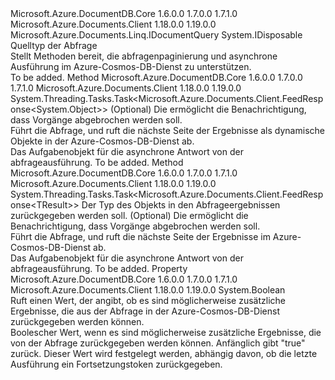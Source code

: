 <Type Name="IDocumentQuery&lt;T&gt;" FullName="Microsoft.Azure.Documents.Linq.IDocumentQuery&lt;T&gt;">
  <TypeSignature Language="C#" Value="public interface IDocumentQuery&lt;T&gt; : IDisposable, Microsoft.Azure.Documents.Linq.IDocumentQuery" />
  <TypeSignature Language="ILAsm" Value=".class public interface auto ansi abstract IDocumentQuery`1&lt;T&gt; implements class Microsoft.Azure.Documents.Linq.IDocumentQuery, class System.IDisposable" />
  <TypeSignature Language="DocId" Value="T:Microsoft.Azure.Documents.Linq.IDocumentQuery`1" />
  <TypeSignature Language="VB.NET" Value="Public Interface IDocumentQuery(Of T)&#xA;Implements IDisposable, IDocumentQuery" />
  <TypeSignature Language="F#" Value="type IDocumentQuery&lt;'T&gt; = interface&#xA;    interface IDocumentQuery&#xA;    interface IDisposable" />
  <AssemblyInfo>
    <AssemblyName>Microsoft.Azure.DocumentDB.Core</AssemblyName>
    <AssemblyVersion>1.6.0.0</AssemblyVersion>
    <AssemblyVersion>1.7.0.0</AssemblyVersion>
    <AssemblyVersion>1.7.1.0</AssemblyVersion>
  </AssemblyInfo>
  <AssemblyInfo>
    <AssemblyName>Microsoft.Azure.Documents.Client</AssemblyName>
    <AssemblyVersion>1.18.0.0</AssemblyVersion>
    <AssemblyVersion>1.19.0.0</AssemblyVersion>
  </AssemblyInfo>
  <TypeParameters>
    <TypeParameter Name="T" />
  </TypeParameters>
  <Interfaces>
    <Interface>
      <InterfaceName>Microsoft.Azure.Documents.Linq.IDocumentQuery</InterfaceName>
    </Interface>
    <Interface>
      <InterfaceName>System.IDisposable</InterfaceName>
    </Interface>
  </Interfaces>
  <Docs>
    <typeparam name="T">Quelltyp der Abfrage</typeparam>
    <summary>
            Stellt Methoden bereit, die abfragenpaginierung und asynchrone Ausführung im Azure-Cosmos-DB-Dienst zu unterstützen.
            </summary>
    <remarks>To be added.</remarks>
  </Docs>
  <Members>
    <Member MemberName="ExecuteNextAsync">
      <MemberSignature Language="C#" Value="public System.Threading.Tasks.Task&lt;Microsoft.Azure.Documents.Client.FeedResponse&lt;dynamic&gt;&gt; ExecuteNextAsync (System.Threading.CancellationToken token = null);" />
      <MemberSignature Language="ILAsm" Value=".method public hidebysig newslot virtual instance class System.Threading.Tasks.Task`1&lt;class Microsoft.Azure.Documents.Client.FeedResponse`1&lt;object&gt;&gt; ExecuteNextAsync(valuetype System.Threading.CancellationToken token) cil managed" />
      <MemberSignature Language="DocId" Value="M:Microsoft.Azure.Documents.Linq.IDocumentQuery`1.ExecuteNextAsync(System.Threading.CancellationToken)" />
      <MemberSignature Language="VB.NET" Value="Public Function ExecuteNextAsync (Optional token As CancellationToken = null) As Task(Of FeedResponse(Of Object))" />
      <MemberSignature Language="F#" Value="abstract member ExecuteNextAsync : System.Threading.CancellationToken -&gt; System.Threading.Tasks.Task&lt;Microsoft.Azure.Documents.Client.FeedResponse&lt;obj&gt;&gt;" Usage="iDocumentQuery.ExecuteNextAsync token" />
      <MemberType>Method</MemberType>
      <AssemblyInfo>
        <AssemblyName>Microsoft.Azure.DocumentDB.Core</AssemblyName>
        <AssemblyVersion>1.6.0.0</AssemblyVersion>
        <AssemblyVersion>1.7.0.0</AssemblyVersion>
        <AssemblyVersion>1.7.1.0</AssemblyVersion>
      </AssemblyInfo>
      <AssemblyInfo>
        <AssemblyName>Microsoft.Azure.Documents.Client</AssemblyName>
        <AssemblyVersion>1.18.0.0</AssemblyVersion>
        <AssemblyVersion>1.19.0.0</AssemblyVersion>
      </AssemblyInfo>
      <ReturnValue>
        <ReturnType>System.Threading.Tasks.Task&lt;Microsoft.Azure.Documents.Client.FeedResponse&lt;System.Object&gt;&gt;</ReturnType>
      </ReturnValue>
      <Parameters>
        <Parameter Name="token" Type="System.Threading.CancellationToken" />
      </Parameters>
      <Docs>
        <param name="token">(Optional) Die <see cref="T:System.Threading.CancellationToken" /> ermöglicht die Benachrichtigung, dass Vorgänge abgebrochen werden soll.</param>
        <summary>
            Führt die Abfrage, und ruft die nächste Seite der Ergebnisse als dynamische Objekte in der Azure-Cosmos-DB-Dienst ab.
            </summary>
        <returns>Das Aufgabenobjekt für die asynchrone Antwort von der abfrageausführung.</returns>
        <remarks>To be added.</remarks>
      </Docs>
    </Member>
    <Member MemberName="ExecuteNextAsync&lt;TResult&gt;">
      <MemberSignature Language="C#" Value="public System.Threading.Tasks.Task&lt;Microsoft.Azure.Documents.Client.FeedResponse&lt;TResult&gt;&gt; ExecuteNextAsync&lt;TResult&gt; (System.Threading.CancellationToken token = null);" />
      <MemberSignature Language="ILAsm" Value=".method public hidebysig newslot virtual instance class System.Threading.Tasks.Task`1&lt;class Microsoft.Azure.Documents.Client.FeedResponse`1&lt;!!TResult&gt;&gt; ExecuteNextAsync&lt;TResult&gt;(valuetype System.Threading.CancellationToken token) cil managed" />
      <MemberSignature Language="DocId" Value="M:Microsoft.Azure.Documents.Linq.IDocumentQuery`1.ExecuteNextAsync``1(System.Threading.CancellationToken)" />
      <MemberSignature Language="VB.NET" Value="Public Function ExecuteNextAsync(Of TResult) (Optional token As CancellationToken = null) As Task(Of FeedResponse(Of TResult))" />
      <MemberSignature Language="F#" Value="abstract member ExecuteNextAsync : System.Threading.CancellationToken -&gt; System.Threading.Tasks.Task&lt;Microsoft.Azure.Documents.Client.FeedResponse&lt;'Result&gt;&gt;" Usage="iDocumentQuery.ExecuteNextAsync token" />
      <MemberType>Method</MemberType>
      <AssemblyInfo>
        <AssemblyName>Microsoft.Azure.DocumentDB.Core</AssemblyName>
        <AssemblyVersion>1.6.0.0</AssemblyVersion>
        <AssemblyVersion>1.7.0.0</AssemblyVersion>
        <AssemblyVersion>1.7.1.0</AssemblyVersion>
      </AssemblyInfo>
      <AssemblyInfo>
        <AssemblyName>Microsoft.Azure.Documents.Client</AssemblyName>
        <AssemblyVersion>1.18.0.0</AssemblyVersion>
        <AssemblyVersion>1.19.0.0</AssemblyVersion>
      </AssemblyInfo>
      <ReturnValue>
        <ReturnType>System.Threading.Tasks.Task&lt;Microsoft.Azure.Documents.Client.FeedResponse&lt;TResult&gt;&gt;</ReturnType>
      </ReturnValue>
      <TypeParameters>
        <TypeParameter Name="TResult" />
      </TypeParameters>
      <Parameters>
        <Parameter Name="token" Type="System.Threading.CancellationToken" />
      </Parameters>
      <Docs>
        <typeparam name="TResult">Der Typ des Objekts in den Abfrageergebnissen zurückgegeben werden soll.</typeparam>
        <param name="token">(Optional) Die <see cref="T:System.Threading.CancellationToken" /> ermöglicht die Benachrichtigung, dass Vorgänge abgebrochen werden soll.</param>
        <summary>
            Führt die Abfrage, und ruft die nächste Seite der Ergebnisse im Azure-Cosmos-DB-Dienst ab.
            </summary>
        <returns>Das Aufgabenobjekt für die asynchrone Antwort von der abfrageausführung.</returns>
        <remarks>To be added.</remarks>
      </Docs>
    </Member>
    <Member MemberName="HasMoreResults">
      <MemberSignature Language="C#" Value="public bool HasMoreResults { get; }" />
      <MemberSignature Language="ILAsm" Value=".property instance bool HasMoreResults" />
      <MemberSignature Language="DocId" Value="P:Microsoft.Azure.Documents.Linq.IDocumentQuery`1.HasMoreResults" />
      <MemberSignature Language="VB.NET" Value="Public ReadOnly Property HasMoreResults As Boolean" />
      <MemberSignature Language="F#" Value="member this.HasMoreResults : bool" Usage="Microsoft.Azure.Documents.Linq.IDocumentQuery&lt;'T&gt;.HasMoreResults" />
      <MemberType>Property</MemberType>
      <AssemblyInfo>
        <AssemblyName>Microsoft.Azure.DocumentDB.Core</AssemblyName>
        <AssemblyVersion>1.6.0.0</AssemblyVersion>
        <AssemblyVersion>1.7.0.0</AssemblyVersion>
        <AssemblyVersion>1.7.1.0</AssemblyVersion>
      </AssemblyInfo>
      <AssemblyInfo>
        <AssemblyName>Microsoft.Azure.Documents.Client</AssemblyName>
        <AssemblyVersion>1.18.0.0</AssemblyVersion>
        <AssemblyVersion>1.19.0.0</AssemblyVersion>
      </AssemblyInfo>
      <ReturnValue>
        <ReturnType>System.Boolean</ReturnType>
      </ReturnValue>
      <Docs>
        <summary>
            Ruft einen Wert, der angibt, ob es sind möglicherweise zusätzliche Ergebnisse, die aus der Abfrage in der Azure-Cosmos-DB-Dienst zurückgegeben werden können.
            </summary>
        <value>Boolescher Wert, wenn es sind möglicherweise zusätzliche Ergebnisse, die von der Abfrage zurückgegeben werden können.</value>
        <remarks>Anfänglich gibt "true" zurück. Dieser Wert wird festgelegt werden, abhängig davon, ob die letzte Ausführung ein Fortsetzungstoken zurückgegeben.</remarks>
      </Docs>
    </Member>
  </Members>
</Type>